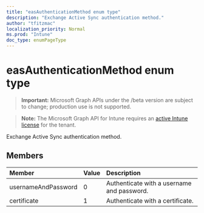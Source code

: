 ```yaml
---
title: "easAuthenticationMethod enum type"
description: "Exchange Active Sync authentication method."
author: "tfitzmac"
localization_priority: Normal
ms.prod: "Intune"
doc_type: enumPageType
---
```


# easAuthenticationMethod enum type

> **Important:** Microsoft Graph APIs under the /beta version are subject to change; production use is not supported.

> **Note:** The Microsoft Graph API for Intune requires an [active Intune license](https://go.microsoft.com/fwlink/?linkid=839381) for the tenant.

Exchange Active Sync authentication method.

## Members
|Member|Value|Description|
|:---|:---|:---|
|usernameAndPassword|0|Authenticate with a username and password.|
|certificate|1|Authenticate with a certificate.|




